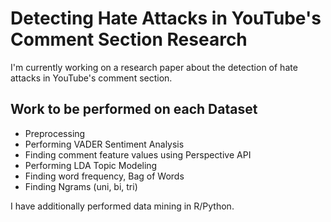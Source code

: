 # Detecting Hate Attacks in YouTube's Comment Section Research
I'm currently working on a research paper about the detection of hate attacks in YouTube's comment section.

## Work to be performed on each Dataset
* Preprocessing
* Performing VADER Sentiment Analysis
* Finding comment feature values using Perspective API
* Performing LDA Topic Modeling
* Finding word frequency, Bag of Words
* Finding Ngrams (uni, bi, tri)

I have additionally performed data mining in R/Python.
